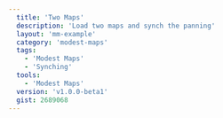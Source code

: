 ```yaml
---
  title: 'Two Maps'
  description: 'Load two maps and synch the panning'
  layout: 'mm-example'
  category: 'modest-maps'
  tags:
    - 'Modest Maps'
    - 'Synching'
  tools:
    - 'Modest Maps'
  version: 'v1.0.0-beta1'
  gist: 2689068
---
```

